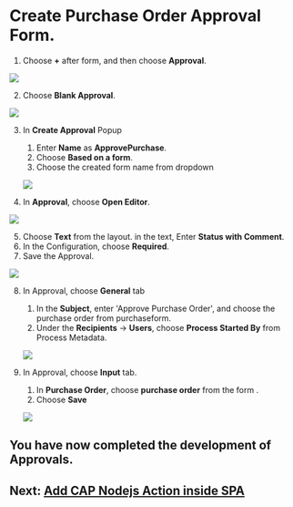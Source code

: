 # Create Purchase Order Approval Form.

1. Choose **+** after form, and then choose **Approval**.

![](./images/chooseapproval.png)

2. Choose **Blank Approval**.

![](./images/blank.png)

3. In **Create Approval** Popup
    1. Enter **Name** as **ApprovePurchase**.
    2. Choose **Based on a form**.
    3. Choose the created form name from dropdown

    ![](./images/enterapproval.png)

4. In **Approval**, choose **Open Editor**.

 ![](./images/open.png)

5. Choose **Text** from the layout. in the text, Enter **Status with Comment**.
6. In the Configuration, choose **Required**.
7. Save the Approval.

 ![](./images/text.png) 


8. In Approval, choose **General** tab
    1. In the **Subject**, enter 'Approve Purchase Order', and choose the purchase order from purchaseform.
    2. Under the **Recipients** -> **Users**, choose **Process Started By** from Process Metadata.

     ![](./images/general.png) 

9. In Approval, choose **Input** tab.
    1. In **Purchase Order**, choose **purchase order** from the form .
    2. Choose **Save**

    ![](./images/input.png) 

## You have now completed the development of Approvals.

## Next: [Add CAP Nodejs Action inside SPA](../action/README.md)


